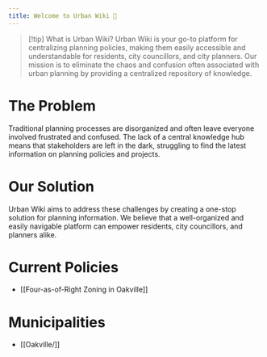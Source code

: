 ```yaml
---
title: Welcome to Urban Wiki 🏡
---
```


> [!tip] What is Urban Wiki?
> Urban Wiki is your go-to platform for centralizing planning policies, making them easily accessible and understandable for residents, city councillors, and city planners. Our mission is to eliminate the chaos and confusion often associated with urban planning by providing a centralized repository of knowledge. 

# The Problem
Traditional planning processes are disorganized and often leave everyone involved frustrated and confused. The lack of a central knowledge hub means that stakeholders are left in the dark, struggling to find the latest information on planning policies and projects. 
# Our Solution
Urban Wiki aims to address these challenges by creating a one-stop solution for planning information. We believe that a well-organized and easily navigable platform can empower residents, city councillors, and planners alike.
# Current Policies
- [[Four-as-of-Right Zoning in Oakville]]
# Municipalities
- [[Oakville/]]